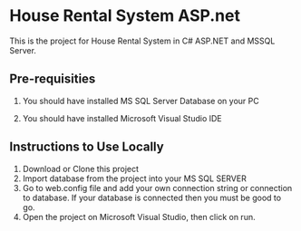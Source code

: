 # House Rental System ASP.net
This is the project for House Rental System in C# ASP.NET and MSSQL Server.



## Pre-requisities

1. You should have installed MS SQL Server Database on your PC

2. You should have installed Microsoft Visual Studio IDE
## Instructions to Use Locally
1. Download or Clone this project
2. Import database from the project into your MS SQL SERVER
3. Go to web.config file and add your own connection string or connection to database.
If your database is connected then you must be good to go.
4. Open the project on Microsoft Visual Studio, then click on run.
